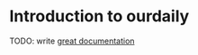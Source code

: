 # Introduction to ourdaily

TODO: write [great documentation](http://jacobian.org/writing/what-to-write/)
